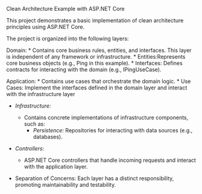 Clean Architecture Example with ASP.NET Core

This project demonstrates a basic implementation of clean architecture principles using ASP.NET Core.

The project is organized into the following layers:

Domain:
    * Contains core business rules, entities, and interfaces. This layer is independent of any framework or infrastructure.
    * Entities:Represents core business objects (e.g., Ping in this example).
    * Interfaces: Defines contracts for interacting with the domain (e.g., IPingUseCase).

Application:
    * Contains use cases that orchestrate the domain logic. 
    * Use Cases: Implement the interfaces defined in the domain layer and interact with the infrastructure layer
    
* *Infrastructure:*
    * Contains concrete implementations of infrastructure components, such as:
        * *Persistence:* Repositories for interacting with data sources (e.g., databases).

* *Controllers:*
    * ASP.NET Core controllers that handle incoming requests and interact with the application layer.


* Separation of Concerns: Each layer has a distinct responsibility, promoting maintainability and testability.

